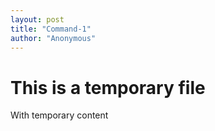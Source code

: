 ```yaml
---
layout: post
title: "Command-1"
author: "Anonymous"
---
```


# This is a temporary file

With temporary content

